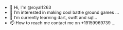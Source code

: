 - 👋 Hi, I’m @royal1263
- 👀 I’m interested in making cool battle ground games ...
- 🌱 I’m currently learning dart, swift and sql...
- 📫 How to reach me contact me on +19159969739 ...

